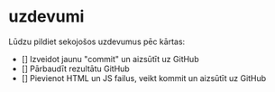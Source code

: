 # uzdevumi

Lūdzu pildiet sekojošos uzdevumus pēc kārtas:

- [] Izveidot jaunu "commit" un aizsūtīt uz GitHub
- [] Pārbaudīt rezultātu GitHub
- [] Pievienot HTML un JS failus, veikt kommit un aizsūtīt uz GitHub

